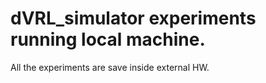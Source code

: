 # dVRL_simulator experiments running local machine.

All the experiments are save inside external HW.
